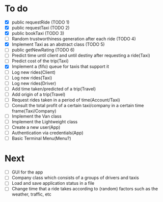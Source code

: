 # To do
- [x] public requestRide (TODO 1)
- [x] public requestTaxi (TODO 2)
- [x] public bookTaxi (TODO 3)
- [ ] Random trustworthiness generation after each ride (TODO 4)
- [x] Implement Taxi as an abstract class (TODO 5)
- [ ] public getNewRating (TODO 6)
- [ ] Predict time until client and until destiny after requesting a ride(Taxi)
- [ ] Predict cost of the trip(Taxi)
- [x] Implement a (fifo) queue for taxis that support it
- [ ] Log new rides(Client)
- [ ] Log new rides(Taxi)
- [ ] Log new rides(Driver)
- [ ] Add time taken/predicted of a trip(Travel)
- [ ] Add origin of a trip(Travel)
- [ ] Request rides taken in a period of time(Account/Taxi)
- [ ] Consult the total profit of a certain taxi/company in a certain time frame(Taxi/Company)
- [ ] Implement the Van class
- [ ] Implement the Lightweight class
- [ ] Create a new user(App)
- [ ] Authentication via credentials(App)
- [ ] Basic Terminal Menu(Menu?)

# Next
- [ ] GUI for the app
- [ ] Company class which consists of a groups of drivers and taxis
- [ ] Load and save application status in a file
- [ ] Change time that a ride takes according to (random) factors such as the weather, traffic, etc
